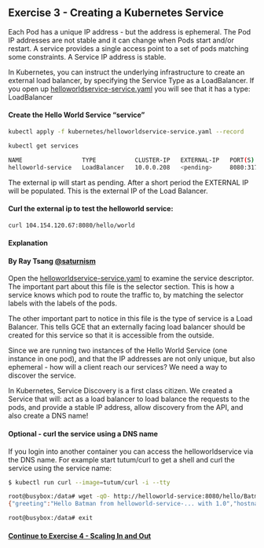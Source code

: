 ## Exercise 3 - Creating a Kubernetes Service

Each Pod has a unique IP address - but the address is ephemeral. The Pod IP addresses are not stable and it can change when Pods start and/or restart. A service provides a single access point to a set of pods matching some constraints. A Service IP address is stable.

In Kubernetes, you can instruct the underlying infrastructure to create an external load balancer, by specifying the Service Type as a LoadBalancer. If you open up [helloworldservice-service.yaml](helloworldservice-service.yaml) you will see that it has a type: LoadBalancer

#### Create the Hello World Service “service”

```sh
kubectl apply -f kubernetes/helloworldservice-service.yaml --record
```

```sh
kubectl get services

NAME                 TYPE           CLUSTER-IP   EXTERNAL-IP   PORT(S)          AGE
helloworld-service   LoadBalancer   10.0.0.208   <pending>     8080:31771/TCP   9s
```

The external ip will start as pending. After a short period the EXTERNAL IP will be populated.  This is the external IP of the Load Balancer.  

#### Curl the external ip to test the helloworld service:

```sh
curl 104.154.120.67:8080/hello/world
```

#### Explanation
#### By Ray Tsang [@saturnism](https://twitter.com/saturnism)

Open the [helloworldservice-service.yaml](helloworldservice-service.yaml) to examine the service descriptor. The important part about this file is the selector section. This is how a service knows which pod to route the traffic to, by matching the selector labels with the labels of the pods.

The other important part to notice in this file is the type of service is a Load Balancer. This tells GCE that an externally facing load balancer should be created for this service so that it is accessible from the outside.

Since we are running two instances of the Hello World Service (one instance in one pod), and that the IP addresses are not only unique, but also ephemeral - how will a client reach our services? We need a way to discover the service.

In Kubernetes, Service Discovery is a first class citizen. We created a Service that will:
act as a load balancer to load balance the requests to the pods, and
provide a stable IP address, allow discovery from the API, and also create a DNS name!

#### Optional - curl the service using a DNS name

If you login into another container you can access the helloworldservice via the DNS name. For example start  tutum/curl to get a shell and curl the service using the service name:

```sh
$ kubectl run curl --image=tutum/curl -i --tty

root@busybox:/data# wget -qO- http://helloworld-service:8080/hello/Batman
{"greeting":"Hello Batman from helloworld-service-... with 1.0","hostname":"helloworld-service-...","version":"1.0"}

root@busybox:/data# exit
```

#### [Continue to Exercise 4 - Scaling In and Out](../exercise-4/README.md)
